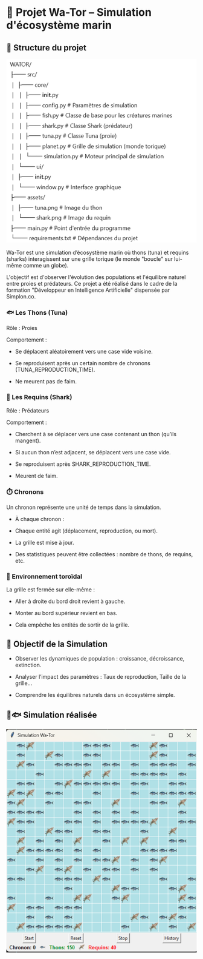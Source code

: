 # 🌊  Projet Wa-Tor – Simulation d'écosystème marin
## 📁 Structure du projet
![alt text](assets/tree.png)





Wa-Tor est une simulation d’écosystème marin où thons (tuna) et requins (sharks) interagissent sur une grille torique (le monde "boucle" sur lui-même comme un globe).

L'objectif est d'observer l'évolution des populations et l'équilibre naturel entre proies et prédateurs.
Ce projet a été réalisé dans le cadre de la formation "Développeur en Intelligence Artificielle" dispensée par Simplon.co.

### 🐟 Les Thons (Tuna)
Rôle : Proies

Comportement :

- Se déplacent aléatoirement vers une case vide voisine.

- Se reproduisent après un certain nombre de chronons (TUNA_REPRODUCTION_TIME).

- Ne meurent pas de faim.

### 🦈 Les Requins (Shark)
Rôle : Prédateurs

Comportement :

- Cherchent à se déplacer vers une case contenant un thon (qu’ils mangent).

- Si aucun thon n’est adjacent, se déplacent vers une case vide.

- Se reproduisent après SHARK_REPRODUCTION_TIME.

- Meurent de faim.

### ⏱️ Chronons
Un chronon représente une unité de temps dans la simulation.

- À chaque chronon :

- Chaque entité agit (déplacement, reproduction, ou mort).

- La grille est mise à jour.

- Des statistiques peuvent être collectées : nombre de thons, de requins, etc.

### 🔁 Environnement toroïdal
La grille est fermée sur elle-même :

- Aller à droite du bord droit revient à gauche.

- Monter au bord supérieur revient en bas.

- Cela empêche les entités de sortir de la grille.


## 🎯 Objectif de la Simulation
- Observer les dynamiques de population : croissance, décroissance, extinction.

- Analyser l’impact des paramètres : Taux de reproduction, Taille de la grille...

- Comprendre les équilibres naturels dans un écosystème simple.
## 🦈🐟 Simulation réalisée

![alt text](assets/simulation.png)
